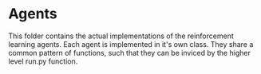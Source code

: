 # Agents
This folder contains the actual implementations of the reinforcement learning agents.
Each agent is implemented in it's own class.
They share a common pattern of functions, such that they can be inviced by the higher level run.py function.
